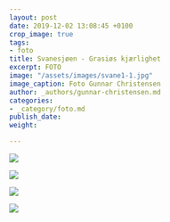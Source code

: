 ```yaml
---
layout: post
date: 2019-12-02 13:08:45 +0100
crop_image: true
tags:
- foto
title: Svanesjøen - Grasiøs kjærlighet
excerpt: FOTO
image: "/assets/images/svane1-1.jpg"
image_caption: Foto Gunnar Christensen
author: _authors/gunnar-christensen.md
categories:
- _category/foto.md
publish_date: 
weight: 

---
```

![](http://www.helping.no/svane2.jpg)

![](http://www.helping.no/svane3.jpg)

![](http://www.helping.no/svane8.jpg)

![](http://www.helping.no/svane1.jpg)